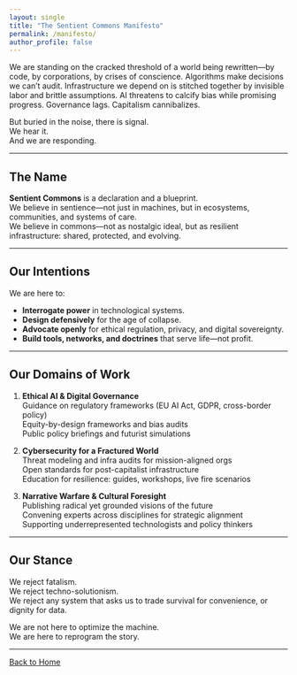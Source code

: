 ```yaml
---
layout: single
title: "The Sentient Commons Manifesto"
permalink: /manifesto/
author_profile: false
---
```



We are standing on the cracked threshold of a world being rewritten—by code, by corporations, by crises of conscience. Algorithms make decisions we can’t audit. Infrastructure we depend on is stitched together by invisible labor and brittle assumptions. AI threatens to calcify bias while promising progress. Governance lags. Capitalism cannibalizes.

But buried in the noise, there is signal.  
We hear it.  
And we are responding.

---

## The Name

**Sentient Commons** is a declaration and a blueprint.  
We believe in sentience—not just in machines, but in ecosystems, communities, and systems of care.  
We believe in commons—not as nostalgic ideal, but as resilient infrastructure: shared, protected, and evolving.

---

## Our Intentions

We are here to:
- **Interrogate power** in technological systems.  
- **Design defensively** for the age of collapse.  
- **Advocate openly** for ethical regulation, privacy, and digital sovereignty.  
- **Build tools, networks, and doctrines** that serve life—not profit.

---

## Our Domains of Work

1. **Ethical AI & Digital Governance**  
   Guidance on regulatory frameworks (EU AI Act, GDPR, cross-border policy)  
   Equity-by-design frameworks and bias audits  
   Public policy briefings and futurist simulations

2. **Cybersecurity for a Fractured World**  
   Threat modeling and infra audits for mission-aligned orgs  
   Open standards for post-capitalist infrastructure  
   Education for resilience: guides, workshops, live fire scenarios

3. **Narrative Warfare & Cultural Foresight**  
   Publishing radical yet grounded visions of the future  
   Convening experts across disciplines for strategic alignment  
   Supporting underrepresented technologists and policy thinkers

---

## Our Stance

We reject fatalism.  
We reject techno-solutionism.  
We reject any system that asks us to trade survival for convenience, or dignity for data.

We are not here to optimize the machine.  
We are here to reprogram the story.

---

[Back to Home](/)